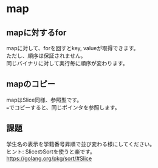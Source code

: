 # map

## mapに対するfor
mapに対して、forを回すとkey, valueが取得できます。  
ただし、順序は保証されません。  
同じバイナリに対して実行毎に順序が変わります。  
## mapのコピー
mapはSlice同様、参照型です。  
`=`でコピーすると、同じポインタを参照します。  

## 課題
学生名の表示を学籍番号昇順で並び変わる様にしてください。  
ヒント: SliceのSortを使うと楽です。  
https://golang.org/pkg/sort/#Slice
